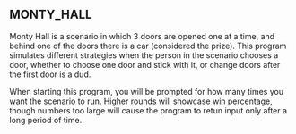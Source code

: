 ## MONTY_HALL ##

Monty Hall is a scenario in which 3 doors are opened one at a time, and behind
one of the doors there is a car (considered the prize).  This program simulates
different strategies when the person in the scenario chooses a door, whether
to choose one door and stick with it, or change doors after the first door is
a dud.  

When starting this program, you will be prompted for how many times you want
the scenario to run.  Higher rounds will showcase win percentage, though numbers
too large will cause the program to retun input only after a long period of
time.
